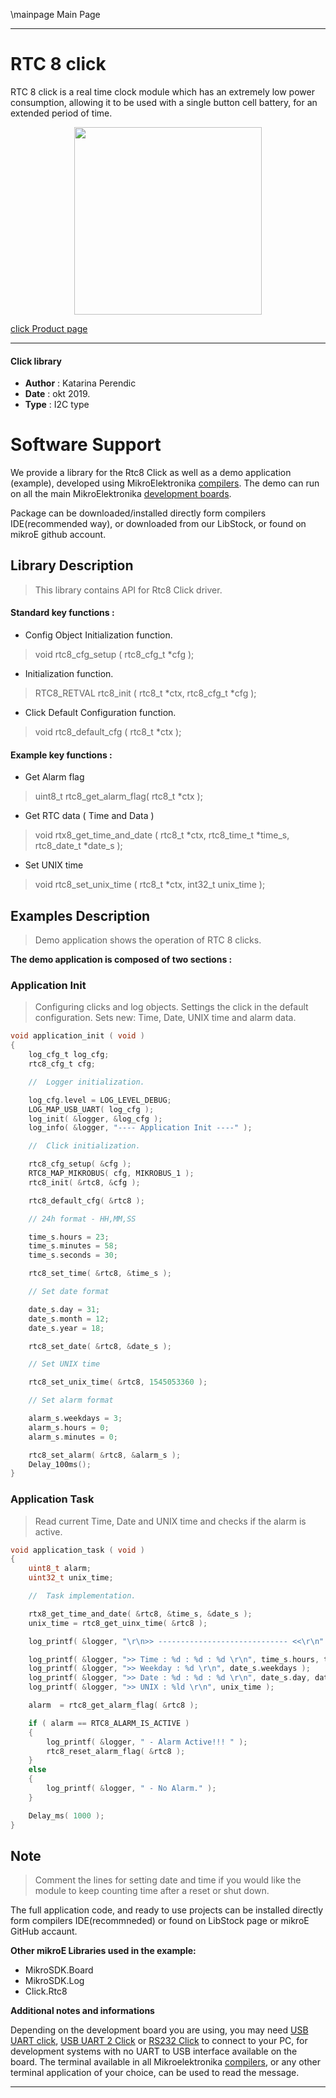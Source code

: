 \mainpage Main Page
 
 

---
# RTC 8 click

RTC 8 click is a real time clock module which has an extremely low power consumption, allowing it to be used with a single button cell battery, for an extended period of time. 

<p align="center">
  <img src="https://download.mikroe.com/images/click_for_ide/rtc8_click.png" height=300px>
</p>

[click Product page](<https://www.mikroe.com/rtc-8-click>)

---


#### Click library 

- **Author**        : Katarina Perendic
- **Date**          : okt 2019.
- **Type**          : I2C type


# Software Support

We provide a library for the Rtc8 Click 
as well as a demo application (example), developed using MikroElektronika 
[compilers](https://shop.mikroe.com/compilers). 
The demo can run on all the main MikroElektronika [development boards](https://shop.mikroe.com/development-boards).

Package can be downloaded/installed directly form compilers IDE(recommended way), or downloaded from our LibStock, or found on mikroE github account. 

## Library Description

> This library contains API for Rtc8 Click driver.

#### Standard key functions :

- Config Object Initialization function.
> void rtc8_cfg_setup ( rtc8_cfg_t *cfg ); 
 
- Initialization function.
> RTC8_RETVAL rtc8_init ( rtc8_t *ctx, rtc8_cfg_t *cfg );

- Click Default Configuration function.
> void rtc8_default_cfg ( rtc8_t *ctx );


#### Example key functions :

- Get Alarm flag
> uint8_t rtc8_get_alarm_flag( rtc8_t *ctx );
 
- Get RTC data ( Time and Data )
> void rtx8_get_time_and_date ( rtc8_t *ctx, rtc8_time_t *time_s, rtc8_date_t *date_s );

- Set UNIX time
> void rtc8_set_unix_time ( rtc8_t *ctx, int32_t unix_time );

## Examples Description

> Demo application shows the operation of RTC 8 clicks.

**The demo application is composed of two sections :**

### Application Init 

> Configuring clicks and log objects.
> Settings the click in the default configuration.
> Sets new: Time, Date, UNIX time and alarm data.

```c
void application_init ( void )
{
    log_cfg_t log_cfg;
    rtc8_cfg_t cfg;

    //  Logger initialization.

    log_cfg.level = LOG_LEVEL_DEBUG;
    LOG_MAP_USB_UART( log_cfg );
    log_init( &logger, &log_cfg );
    log_info( &logger, "---- Application Init ----" );

    //  Click initialization.

    rtc8_cfg_setup( &cfg );
    RTC8_MAP_MIKROBUS( cfg, MIKROBUS_1 );
    rtc8_init( &rtc8, &cfg );

    rtc8_default_cfg( &rtc8 );

    // 24h format - HH,MM,SS

    time_s.hours = 23;
    time_s.minutes = 58;
    time_s.seconds = 30;

    rtc8_set_time( &rtc8, &time_s );

    // Set date format

    date_s.day = 31;
    date_s.month = 12;
    date_s.year = 18;

    rtc8_set_date( &rtc8, &date_s );

    // Set UNIX time

    rtc8_set_unix_time( &rtc8, 1545053360 );

    // Set alarm format

    alarm_s.weekdays = 3;
    alarm_s.hours = 0;
    alarm_s.minutes = 0;

    rtc8_set_alarm( &rtc8, &alarm_s );
    Delay_100ms();
} 
```

### Application Task

> Read current Time, Date and UNIX time and checks if the alarm is active.

```c
void application_task ( void )
{
    uint8_t alarm;
    uint32_t unix_time;

    //  Task implementation.

    rtx8_get_time_and_date( &rtc8, &time_s, &date_s );
    unix_time = rtc8_get_uinx_time( &rtc8 );

    log_printf( &logger, "\r\n>> ----------------------------- <<\r\n" );

    log_printf( &logger, ">> Time : %d : %d : %d \r\n", time_s.hours, time_s.minutes, time_s.seconds );
    log_printf( &logger, ">> Weekday : %d \r\n", date_s.weekdays );
    log_printf( &logger, ">> Date : %d : %d : %d \r\n", date_s.day, date_s.month, date_s.year );
    log_printf( &logger, ">> UNIX : %ld \r\n", unix_time );

    alarm  = rtc8_get_alarm_flag( &rtc8 );

    if ( alarm == RTC8_ALARM_IS_ACTIVE )
    {
        log_printf( &logger, " - Alarm Active!!! " );
        rtc8_reset_alarm_flag( &rtc8 );
    }
    else
    {
        log_printf( &logger, " - No Alarm." );
    }

    Delay_ms( 1000 );
}
```

## Note

> Comment the lines for setting date and time if you would like the 
> module to keep counting time after a reset or shut down.

The full application code, and ready to use projects can be  installed directly form compilers IDE(recommneded) or found on LibStock page or mikroE GitHub accaunt.

**Other mikroE Libraries used in the example:** 

- MikroSDK.Board
- MikroSDK.Log
- Click.Rtc8

**Additional notes and informations**

Depending on the development board you are using, you may need 
[USB UART click](https://shop.mikroe.com/usb-uart-click), 
[USB UART 2 Click](https://shop.mikroe.com/usb-uart-2-click) or 
[RS232 Click](https://shop.mikroe.com/rs232-click) to connect to your PC, for 
development systems with no UART to USB interface available on the board. The 
terminal available in all Mikroelektronika 
[compilers](https://shop.mikroe.com/compilers), or any other terminal application 
of your choice, can be used to read the message.



---

